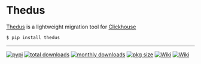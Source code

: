# Thedus

[Thedus](https://github.com/d-ganchar/thedus) is a lightweight migration tool for [Clickhouse](https://clickhouse.com/)

```bash
$ pip install thedus
```

<hr/>

<a href="https://pypi.org/project/thedus/" target="_blank"><img src="https://img.shields.io/pypi/v/thedus.svg?logo=pypi&logoColor=FFE200" alt="pypi"/></a>
<a href="https://www.pepy.tech/projects/thedus" target="_blank"><img src="https://static.pepy.tech/badge/thedus" alt="total downloads"/></a>
<a href="https://www.pepy.tech/projects/thedus" target="_blank"><img src="https://img.shields.io/pypi/dm/thedus.svg?logo=docusign&logoColor=FFE200" alt="monthly downloads"/></a>
<a href="https://github.com/d-ganchar/thedus/tree/main/thedus" target="_blank"><img src="https://img.shields.io/github/languages/code-size/d-ganchar/thedus.svg?logo=Dropbox&logoColor=ACD2F6" alt="pkg size"/></a>
<a href="https://github.com/d-ganchar/thedus/wiki" target="_blank"><img alt="Wiki" src="https://img.shields.io/badge/github-wiki-orange"/></a>
<a href="https://github.com/d-ganchar/thedus/actions" target="_blank"><img alt="Wiki" src="https://img.shields.io/badge/github-workflows-lightgreen"/></a>

